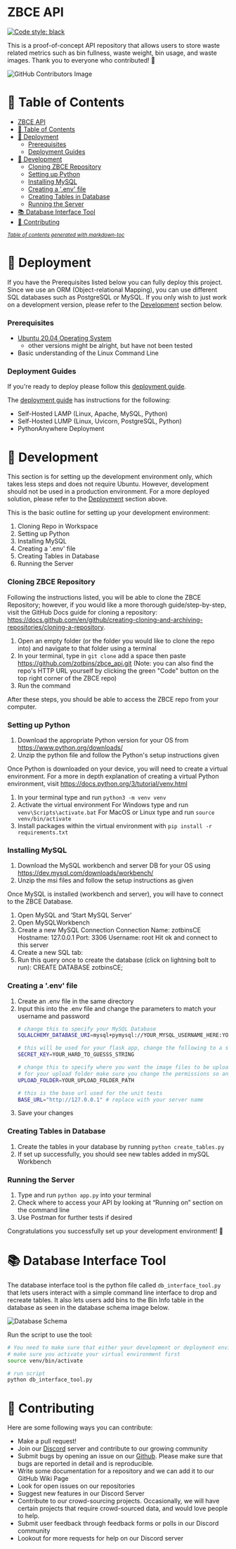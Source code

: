 # ZBCE API

[![Code style: black](https://img.shields.io/badge/code%20style-black-000000.svg)](https://github.com/psf/black)

This is a proof-of-concept API repository that allows users to store waste related metrics such as bin fullness, waste weight, bin usage, and waste images. Thank you to everyone who contributed! 🙌

![GitHub Contributors Image](https://contrib.rocks/image?repo=zotbins/zbce_api)


# 📔 Table of Contents
- [ZBCE API](#zbce-api)
- [📔 Table of Contents](#-table-of-contents)
- [📰 Deployment](#-deployment)
    + [Prerequisites](#prerequisites)
    + [Deployment Guides](#deployment-guides)
- [🔨 Development](#-development)
    + [Cloning ZBCE Repository](#cloning-zbce-repository)
    + [Setting up Python](#setting-up-python)
    + [Installing MySQL](#installing-mysql)
    + [Creating a '.env' file](#creating-a--env--file)
    + [Creating Tables in Database](#creating-tables-in-database)
    + [Running the Server](#running-the-server)
- [📚 Database Interface Tool](#-database-interface-tool)
- [🤝 Contributing](#-contributing)

<small><i><a href='http://ecotrust-canada.github.io/markdown-toc/'>Table of contents generated with markdown-toc</a></i></small>

# 📰 Deployment
If you have the Prerequisites listed below you can fully deploy this project. Since we use an ORM (Object-relational Mapping), you can use different SQL databases such as PostgreSQL or MySQL. If you only wish to just work on a development version, please refer to the [Development](#-development) section below.

### Prerequisites
- [Ubuntu 20.04 Operating System](https://ubuntu.com/)
    - other versions might be alright, but have not been tested
- Basic understanding of the Linux Command Line

### Deployment Guides

If you're ready to deploy please follow this [deployment guide](https://github.com/zotbins/zbce_api/blob/formatted/guides/deployment_guide.md).

The [deployment guide](https://github.com/zotbins/zbce_api/blob/formatted/guides/deployment_guide.md) has instructions for the following:

- Self-Hosted LAMP (Linux, Apache, MySQL, Python)
- Self-Hosted LUMP (Linux, Uvicorn, PostgreSQL, Python)
- PythonAnywhere Deployment

# 🔨 Development
This section is for setting up the development environment only, which takes less steps and does not require Ubuntu. However, development should not be used in a production environment. For a more deployed solution, please refer to the [Deployment](#-deployment) section above.  

This is the basic outline for setting up your development environment:
1. Cloning Repo in Workspace
2. Setting up Python
3. Installing MySQL
4. Creating a '.env' file
5. Creating Tables in Database
6. Running the Server

### Cloning ZBCE Repository
Following the instructions listed, you will be able to clone the ZBCE Repository; however, if you would like a more thorough guide/step-by-step, visit the GitHub Docs guide for cloning a repository: https://docs.github.com/en/github/creating-cloning-and-archiving-repositories/cloning-a-repository.

1. Open an empty folder (or the folder you would like to clone the repo into) and navigate to that folder using a terminal
2. In your terminal, type in `git clone` add a space then paste https://github.com/zotbins/zbce_api.git (Note: you can also find the repo's HTTP URL yourself by clicking the green "Code" button on the top right corner of the ZBCE repo)
3. Run the command

After these steps, you should be able to access the ZBCE repo from your computer.

### Setting up Python
1. Download the appropriate Python version for your OS from https://www.python.org/downloads/
2. Unzip the python file and follow the Python's setup instructions given

Once Python is downloaded on your device, you will need to create a virtual environment. For a more in depth explanation of creating a virtual Python environment, visit https://docs.python.org/3/tutorial/venv.html

1. In your terminal type and run `python3 -m venv venv`
2. Activate the virtual environment
   For Windows type and run `venv\Scripts\activate.bat`
   For MacOS or Linux type and run `source venv/bin/activate`
3. Install packages within the virtual environment with `pip install -r requirements.txt`

### Installing MySQL
1. Download the MySQL workbench and server DB for your OS using https://dev.mysql.com/downloads/workbench/
2. Unzip the msi files and follow the setup instructions as given

Once MySQL is installed (workbench and server), you will have to connect to the ZBCE Database.
1. Open MySQL and ‘Start MySQL Server’
2. Open MySQLWorkbench
3. Create a new MySQL Connection
   Connection Name: zotbinsCE
   Hostname: 127.0.0.1
   Port: 3306
   Username: root
   Hit ok and connect to this server
4. Create a new SQL tab:
5. Run this query once to create the database (click on lightning bolt to run):
   CREATE DATABASE zotbinsCE;

### Creating a '.env' file
1. Create an .env file in the same directory
2. Input this into the .env file and change the parameters to match your username and password
    ```bash
    # change this to specify your MySQL Database
    SQLALCHEMY_DATABASE_URI=mysql+pymysql://YOUR_MYSQL_USERNAME_HERE:YOUR_MYSQL_PASSWORD_HERE@localhost/zotbinsCE

    # this will be used for your flask app, change the following to a secure secret key
    SECRET_KEY=YOUR_HARD_TO_GUESSS_STRING

    # change this to specify where you want the image files to be uploaded to
    # for your upload folder make sure you change the permissions so anyone can modify it using `chmod 777`
    UPLOAD_FOLDER=YOUR_UPLOAD_FOLDER_PATH

    # this is the base url used for the unit tests
    BASE_URL="http://127.0.0.1" # replace with your server name
    ```
3. Save your changes

### Creating Tables in Database
1. Create the tables in your database by running `python create_tables.py`
2. If set up successfully, you should see new tables added in mySQL Workbench

### Running the Server
1. Type and run `python app.py` into your terminal
2. Check where to access your API by looking at “Running on” section on the command line
3. Use Postman for further tests if desired

Congratulations you successfully set up your development environment! 🥳

# 📚 Database Interface Tool

The database interface tool is the python file called `db_interface_tool.py` that lets users interact with a simple command line interface to drop and recreate tables. It also lets users add bins to the Bin Info table in the database as seen in the database schema image below.

![Database Schema](https://user-images.githubusercontent.com/33404602/104277024-ef173f00-545a-11eb-8776-26567a18be8c.png)

Run the script to use the tool:

```bash
# You need to make sure that either your development or deployment environment is already setup
# make sure you activate your virtual environment first
source venv/bin/activate

# run script
python db_interface_tool.py
```

# 🤝 Contributing

Here are some following ways you can contribute:

- Make a pull request!
- Join our [Discord](https://discord.gg/mGKVVpxTPr) server and contribute to our growing community
- Submit bugs by opening an issue on our [Github](https://github.com/zotbins). Please make sure that bugs are reported in detail and is reproducible.
- Write some documentation for a repository and we can add it to our GitHub Wiki Page
- Look for open issues on our repositories
- Suggest new features in our Discord Server
- Contribute to our crowd-sourcing projects. Occasionally, we will have certain projects that require crowd-sourced data, and would love people to help.
- Submit user feedback through feedback forms or polls in our Discord community
- Lookout for more requests for help on our Discord server
